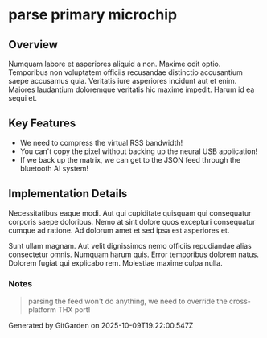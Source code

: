 # parse primary microchip

## Overview
Numquam labore et asperiores aliquid a non. Maxime odit optio. Temporibus non voluptatem officiis recusandae distinctio accusantium saepe accusamus quia. Veritatis iure asperiores incidunt aut et enim. Maiores laudantium doloremque veritatis hic maxime impedit. Harum id ea sequi et.

## Key Features
- We need to compress the virtual RSS bandwidth!
- You can't copy the pixel without backing up the neural USB application!
- If we back up the matrix, we can get to the JSON feed through the bluetooth AI system!

## Implementation Details
Necessitatibus eaque modi. Aut qui cupiditate quisquam qui consequatur corporis saepe doloribus. Nemo at sint dolore quos excepturi consequatur cumque ad ratione. Ad dolorum amet et sed ipsa est asperiores et.
 Sunt ullam magnam. Aut velit dignissimos nemo officiis repudiandae alias consectetur omnis. Numquam harum quis. Error temporibus dolorem natus. Dolorem fugiat qui explicabo rem. Molestiae maxime culpa nulla.

### Notes
> parsing the feed won't do anything, we need to override the cross-platform THX port!

Generated by GitGarden on 2025-10-09T19:22:00.547Z